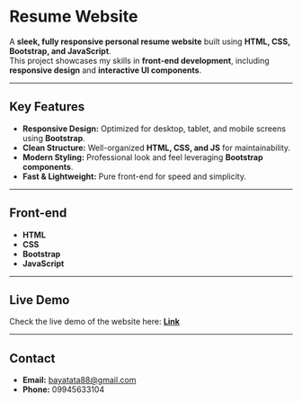 # **Resume Website**

A **sleek, fully responsive personal resume website** built using **HTML, CSS, Bootstrap, and JavaScript**.  
This project showcases my skills in **front-end development**, including **responsive design** and **interactive UI components**.

---

## **Key Features**

- **Responsive Design:** Optimized for desktop, tablet, and mobile screens using **Bootstrap**.  
- **Clean Structure:** Well-organized **HTML, CSS, and JS** for maintainability.  
- **Modern Styling:** Professional look and feel leveraging **Bootstrap components**.  
- **Fast & Lightweight:** Pure front-end for speed and simplicity.

---

## **Front-end**

- **HTML**  
- **CSS**  
- **Bootstrap**  
- **JavaScript**  

---

## **Live Demo**

Check the live demo of the website here: [**Link**](https://mohammadatabayatresume.netlify.app)

---

## **Contact**

- **Email:** bayatata88@gmail.com  
- **Phone:** 09945633104
